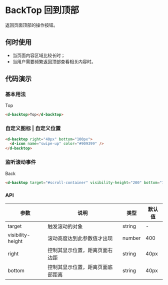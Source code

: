 # BackTop 回到顶部 <Badge type="warning" text="beta" />

返回页面顶部的操作按钮。

## 何时使用

- 当页面内容区域比较长时；
- 当用户需要频繁返回顶部查看相关内容时。

## 代码演示

### 基本用法

<d-backtop>Top</d-backtop>

```HTML
<d-backtop>Top</d-backtop>
```

### 自定义图标 | 自定义位置

<d-backtop right="40px" bottom="100px">
  <d-icon name="swipe-up" color="#909399" />
</d-backtop>

```HTML
<d-backtop right="40px" bottom="100px">
  <d-icon name="swipe-up" color="#909399" />
</d-backtop>
```

### 监听滚动事件

<d-backtop target="#scroll-container" visibility-height="200" bottom="180px">Back</d-backtop>

```HTML
<d-backtop target="#scroll-container" visibility-height="200" bottom="180px">Back</d-backtop>
```

### API

| 参数              | 说明                             | 类型   | 默认值 |
| ----------------- | -------------------------------- | ------ | ------ |
| target            | 触发滚动的对象                   | string | -      |
| visibility-height | 滚动高度达到此参数值才出现       | number | 400    |
| right             | 控制其显示位置，距离页面右边距   | string | 40px   |
| bottom            | 控制其显示位置，距离页面底部距离 | string | 40px   |
